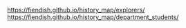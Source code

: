 https://fiendish.github.io/history_map/explorers/
https://fiendish.github.io/history_map/department_students/
